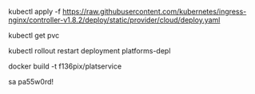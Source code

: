 
kubectl apply -f https://raw.githubusercontent.com/kubernetes/ingress-nginx/controller-v1.8.2/deploy/static/provider/cloud/deploy.yaml

kubectl get pvc

kubectl rollout restart deployment platforms-depl

docker build  -t f136pix/platservice

sa
pa55w0rd!